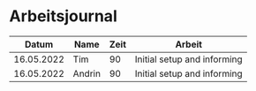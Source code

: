 # Arbeitsjournal

| Datum      | Name   | Zeit | Arbeit                      |
| ---------- | ------ | ---- | --------------------------- |
| 16.05.2022 | Tim    | 90   | Initial setup and informing |
| 16.05.2022 | Andrin | 90   | Initial setup and informing |

